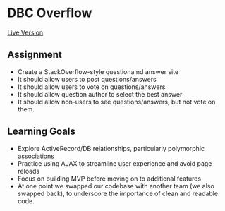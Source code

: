 # DBC Overflow
[Live Version](http://fierce-eyrie-1667.herokuapp.com/)

## Assignment
- Create a StackOverflow-style questiona nd answer site
- It should allow users to post questions/answers
- It should allow users to vote on questions/answers
- It should allow question author to select the best answer
- It should allow non-users to see questions/answers, but not vote on them.

## Learning Goals
- Explore ActiveRecord/DB relationships, particularly polymorphic associations
- Practice using AJAX to streamline user experience and avoid page reloads
- Focus on building MVP before moving on to additional features
- At one point we swapped our codebase with another team (we also swapped back), to underscore the importance of clean and readable code.
